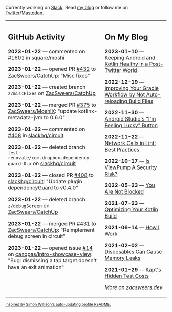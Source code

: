 Currently working on [Slack](https://slack.com/). Read [my blog](https://zacsweers.dev/) or follow me on [Twitter](https://twitter.com/ZacSweers)/[Mastodon](https://hachyderm.io/@ZacSweers).

<table><tr><td valign="top" width="60%">

## GitHub Activity
<!-- githubActivity starts -->
**2023-01-22** — commented on [#1601](https://github.com/square/moshi/pull/1601#issuecomment-1399738097) in [square/moshi](https://github.com/square/moshi)

**2023-01-22** — opened PR [#432](https://github.com/ZacSweers/CatchUp/pull/432) to [ZacSweers/CatchUp](https://github.com/ZacSweers/CatchUp): "Misc fixes"

**2023-01-22** — created branch `z/miscFixes` on [ZacSweers/CatchUp](https://github.com/ZacSweers/CatchUp)

**2023-01-22** — merged PR [#375](https://github.com/ZacSweers/MoshiX/pull/375) to [ZacSweers/MoshiX](https://github.com/ZacSweers/MoshiX): "update kotlinx-metadata-jvm to 0.6.0"

**2023-01-22** — commented on [#408](https://github.com/slackhq/circuit/pull/408#issuecomment-1399522885) in [slackhq/circuit](https://github.com/slackhq/circuit)

**2023-01-22** — deleted branch `test-renovate/com.dropbox.dependency-guard-0.x` on [slackhq/circuit](https://github.com/slackhq/circuit)

**2023-01-22** — closed PR [#408](https://github.com/slackhq/circuit/pull/408) to [slackhq/circuit](https://github.com/slackhq/circuit): "Update plugin dependencyGuard to v0.4.0"

**2023-01-22** — deleted branch `z/debugScreen` on [ZacSweers/CatchUp](https://github.com/ZacSweers/CatchUp)

**2023-01-22** — merged PR [#431](https://github.com/ZacSweers/CatchUp/pull/431) to [ZacSweers/CatchUp](https://github.com/ZacSweers/CatchUp): "Reimplement debug screen in circuit"

**2023-01-22** — opened issue [#14](https://github.com/canopas/Intro-showcase-view/issues/14) on [canopas/Intro-showcase-view](https://github.com/canopas/Intro-showcase-view): "Bug: dismissing a tap target doesn't have an exit animation"
<!-- githubActivity ends -->
</td><td valign="top" width="40%">

## On My Blog
<!-- blog starts -->
**2023-01-10** — [Keeping Android and Kotlin Healthy in a Post-Twitter World](https://www.zacsweers.dev/keeping-android-healthy/)

**2022-12-19** — [Improving Your Gradle Workflow by Not Auto-reloading Build Files](https://www.zacsweers.dev/improving-your-workflow-by-not-auto-reloading-build-files/)

**2022-11-30** — [Android Studio's "I'm Feeling Lucky" Button](https://www.zacsweers.dev/android-studios-im-feeling-lucky-button/)

**2022-11-22** — [Network Calls in Lint: Best Practices](https://www.zacsweers.dev/network-calls-in-lint-best-practices/)

**2022-10-17** — [Is ViewPump A Security Risk?](https://www.zacsweers.dev/is-viewpump-a-security-risk/)

**2022-05-23** — [You Are Not Blocked](https://www.zacsweers.dev/you-are-not-blocked/)

**2021-07-23** — [Optimizing Your Kotlin Build](https://www.zacsweers.dev/optimizing-your-kotlin-build/)

**2021-06-14** — [How I Work](https://www.zacsweers.dev/how-i-work/)

**2021-02-02** — [Disposables Can Cause Memory Leaks](https://www.zacsweers.dev/disposables-can-cause-memory-leaks/)

**2021-01-29** — [Kapt's Hidden Test Costs](https://www.zacsweers.dev/kapts-hidden-test-costs/)
<!-- blog ends -->
_More on [zacsweers.dev](https://zacsweers.dev/)_
</td></tr></table>

<sub><a href="https://simonwillison.net/2020/Jul/10/self-updating-profile-readme/">Inspired by Simon Willison's auto-updating profile README.</a></sub>